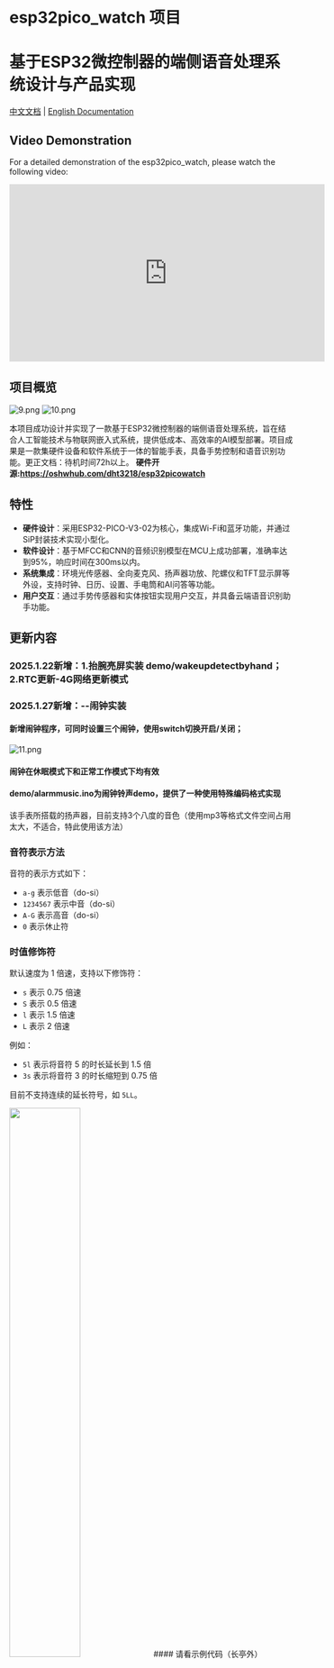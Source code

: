 # esp32pico_watch 项目
# 基于ESP32微控制器的端侧语音处理系统设计与产品实现
[中文文档](README.md) | [English Documentation](README_en.md)

## Video Demonstration

For a detailed demonstration of the esp32pico_watch, please watch the following video:

<iframe src="https://player.bilibili.com/player.html?bvid=0AbVd6G&page=1" width="560" height="315" frameborder="0" allowfullscreen></iframe>

## 项目概览
![9.png](https://raw.githubusercontent.com/dht3218/esp32pico_watch/main/pictures/9.png)
![10.png](https://raw.githubusercontent.com/dht3218/esp32pico_watch/main/pictures/10.png)

本项目成功设计并实现了一款基于ESP32微控制器的端侧语音处理系统，旨在结合人工智能技术与物联网嵌入式系统，提供低成本、高效率的AI模型部署。项目成果是一款集硬件设备和软件系统于一体的智能手表，具备手势控制和语音识别功能。更正文档：待机时间72h以上。
**硬件开源:https://oshwhub.com/dht3218/esp32picowatch**
## 特性
- **硬件设计**：采用ESP32-PICO-V3-02为核心，集成Wi-Fi和蓝牙功能，并通过SiP封装技术实现小型化。
- **软件设计**：基于MFCC和CNN的音频识别模型在MCU上成功部署，准确率达到95%，响应时间在300ms以内。
- **系统集成**：环境光传感器、全向麦克风、扬声器功放、陀螺仪和TFT显示屏等外设，支持时钟、日历、设置、手电筒和AI问答等功能。
- **用户交互**：通过手势传感器和实体按钮实现用户交互，并具备云端语音识别助手功能。

## 更新内容
### 2025.1.22新增：1.抬腕亮屏实装 demo/wakeupdetectbyhand；2.RTC更新-4G网络更新模式
### 2025.1.27新增：--闹钟实装
#### 新增闹钟程序，可同时设置三个闹钟，使用switch切换开启/关闭；
![11.png](https://raw.githubusercontent.com/dht3218/esp32pico_watch/main/pictures/11.png)
#### 闹钟在休眠模式下和正常工作模式下均有效
#### demo/alarmmusic.ino为闹钟铃声demo，提供了一种使用特殊编码格式实现
该手表所搭载的扬声器，目前支持3个八度的音色（使用mp3等格式文件空间占用太大，不适合，特此使用该方法）
### 音符表示方法

音符的表示方式如下：
- `a-g` 表示低音（do-si）
- `1234567` 表示中音（do-si）
- `A-G` 表示高音（do-si）
- `0` 表示休止符

### 时值修饰符

默认速度为 1 倍速，支持以下修饰符：
- `s` 表示 0.75 倍速
- `S` 表示 0.5 倍速
- `l` 表示 1.5 倍速
- `L` 表示 2 倍速

例如：
- `5l` 表示将音符 5 的时长延长到 1.5 倍
- `3s` 表示将音符 3 的时长缩短到 0.75 倍

目前不支持连续的延长符号，如 `5LL`。

<img src="https://raw.githubusercontent.com/dht3218/esp32pico_watch/main/pictures/13.png" style="width:50%;">
#### 请看示例代码（长亭外）5l3s5AL0s6As65L0s5l1s23l2s12L005l3s5Al70s6lAl5L05l2s34lg1L006lAlAL07l6s7AL06s7As66s53s10s2L0s53s5Al70s6lAl5l0s5l2s34lg0s1L005L2s34Lg0s1L0000
例如第一段5l表示5音阶加长到1.5倍；3s表示3缩短到0.75
但暂时不支持5LL这样连续的加长
#### 闹钟设定图示
![12.png](https://raw.githubusercontent.com/dht3218/esp32pico_watch/main/pictures/12.png)

## 效果展示
### 3.1.0操作逻辑介绍

![0.png](https://raw.githubusercontent.com/dht3218/esp32pico_watch/main/pictures/0.png)

本系统采用手势传感器检测（上下左右、按下）五个维度的操作，为主要的UI控制手段；同时右上角的实体按钮作为功能键使用。
#### （1）手势控制：
在所有UI界面上，可以通过上下滑动来切换选中的对象，朝手势传感器按下则表示确认操作；
在没有明确提供返回按钮的界面上，支持统一的右滑返回桌面菜单；
在具有多个按钮、滑块的界面，左右滑动被定义为关闭、开启该选项，并提供了明确的返回按钮。
（具体操作界面见后）
#### （2）功能键
功能键有短按和长按两个功能。
短按功能键将进入息屏休眠，长按功能键进入AI语音助手界面，据使用者的语音指令执行对应操作

### 3.1.1时钟(clock)
 

![1.png](https://raw.githubusercontent.com/dht3218/esp32pico_watch/main/pictures/1.png)

从桌面按下确认后进入时钟程序，由板载RTC芯片提供计时功能并由后台任务RTC_task实时刷新时间数据，结合设置(setting)界面的手动、自动校时功能，可以保证时间的准确性。


### 3.1.2设置(setting)


![2.png](https://raw.githubusercontent.com/dht3218/esp32pico_watch/main/pictures/2.png)

从桌面按下确认后进入设置主界面，目前功能有：屏幕连续亮度调节、WIFI开启/关闭、时钟校准、网页端设置功能。
其中按下时间校准按钮后会跳转至子界面可选手动设置时间和联网校准时间。
网页端设置主要用于手表端不便于操作的部分，如WIFI信息录入等。

### 3.1.3日历(calendar)
![3.png](https://raw.githubusercontent.com/dht3218/esp32pico_watch/main/pictures/3.png)

在日历主界面中，上下滑动可以切换显示的月份，右滑退出程序返回主界面

### 3.1.4 手电筒(light)
![4.png](https://raw.githubusercontent.com/dht3218/esp32pico_watch/main/pictures/4.png)

在电筒主界面中，可以通过上下滑动增加/降低亮度，右滑退出程序返回主界面

### 3.1.5 AI问答
![5.png](https://raw.githubusercontent.com/dht3218/esp32pico_watch/main/pictures/5.png)

进入程序后，首先进行鉴权请求，如果网络未连接，或请求失败，将会提示“未连接网络”。
在主界面按下手势传感器后，将会进入问答过程： 

![6.png](https://raw.githubusercontent.com/dht3218/esp32pico_watch/main/pictures/6.png)

在问答期间可以随时再次按下手势传感器取消对话或右滑退出该程序。

### 3.2 AI语音助手
AI语音助手没有独立的桌面图标入口，而是使用长按功能键在任意界面唤出的方式。

#### 3.2.1 本地识别模型
![8.png](https://raw.githubusercontent.com/dht3218/esp32pico_watch/main/pictures/8.png)

采用MFCC进行特征提取后，使用（主体）4层卷积神经网络进行分类，得到结果后，返回指定的标签值（如setting），在检测到label发生变化后，将自动跳转到对应的界面，实现简单的语音助手功能。

#### 3.2.2 云端识别模型
![7.png](https://raw.githubusercontent.com/dht3218/esp32pico_watch/main/pictures/7.png)

通过类似于AI问答的流程，将采集到的语音信息转文字后让云端LLM模型自主判断，返回什么参数，本地解析返回之后执行对应指令，具有一定的任务自主规划能力。
prompt如下：
```
你需要根据我提供的信息进行推理并返回指定的数据：你现在可以控制一块智能手表，返回值只允许必须从以下范围取出：（setting，light，calendar，clock），请务必按要求根据下面的任务要求返回指定的字符串，不允许返回上述字符串以外的任何值，如calendar，日期相关请返回calendar，时刻相关返回clock以下是任务：
```
通过以上设定可以使系统按预期工作。
使用prompt直接接入LLM的好处是，不需要针对具体长期收集大量训练数据集进行微调，只需要逐步优化prompt提示词即可，降低使用者的调节门槛，同时减少对特定模型的依赖性，实现去耦的效果。

## 特性

- **硬件设计**：采用ESP32-PICO-V3-02为核心，集成Wi-Fi和蓝牙功能，并通过SiP封装技术实现小型化。
- **软件设计**：基于MFCC和CNN的音频识别模型在MCU上成功部署，准确率达到95%，响应时间在300ms以内。
- **系统集成**：环境光传感器、全向麦克风、扬声器功放、陀螺仪和TFT显示屏等外设，支持时钟、日历、设置、手电筒和AI问答等功能。
- **用户交互**：通过手势传感器和实体按钮实现用户交互，并具备云端语音识别助手功能。

## 目录结构
- demos/                       # 功能测试程序
- libraries/                   # 主要用到的库
- ui/                          # UI和外设代码
  - ui.ino                    # 主程序
  - port_indev.ino            # 输入设备注册
  - cw2015                    # 电池电量相关
  - clock                     # 时钟程序
  - user_led                  # 屏幕亮度调节
  - WIFItask                  # 网络配置
  - AiassistantLocal           # 本地语音识别模型
  - AiassistantWeb             # 云端语音程序
- demos/Ailocal/                 # 本地模型训练数据采集
  - datagetdemo/              # 烧录到板子上进行数据采集
  - datareceive/              # 用于数据采集的pc端py程序
- LVGL相关学习文档.docx         # 学习笔记和UI逻辑原理
- UItest1/                      # UI设计的squareline studio源文件
- picofinal.stl                 # 外壳文件


## 硬件系统设计与实现

### 器件选型

- **核心微控制器**：ESP32-PICO-V3-02，集成2.4GHz Wi-Fi 和蓝牙双模。
- **外设**：
  - 手势传感器：APDS9960（I2C）
  - 电量计：cw2015 (I2C)
  - 全向麦克风：MSM261；扬声器功放：MAX98357A（I2S）
  - 陀螺仪：MPU6050（I2C）
  - 显示：1.69寸 TFT屏，ST7789V驱动（SPI）

## 软件设计

### 基于梅尔倒谱系数的音频识别模型

- **数据提取**：从全向麦克风MSM261中以I2S协议传出，每次获取512byte数据。
- **MFCC特征提取**：基于MFCC和CNN的音频识别模型，准确率达到95%。
- **卷积神经网络分类器**：使用TensorFlow-lite框架，实现在MCU上的部署。

### 云端模型的流式调用

- **数据采集**：通过I2S协议从麦克风中读出音频数据，并使用Base64格式编码上传。
- **云端STT处理**：使用百度智能云提供的STT服务器进行语音转文字处理。
- **接入云端大语言模型**：通过流式传输接入云端大语言模型，实现智能化控制。

--------
## 本地模型
### 训练数据采集
esp32pico_watch\demos\Ailocal\datagetdemo文件夹中的程序为本地模型训练数据采集（不需要SD卡），
请配合esp32pico169\demos\Ailocal\datareceive文件夹中的py文件进行串口收集，
1. 确保串口正确配置并运行py程序。
2. 按下板子的复位键，在py终端提醒start后开始说话，直到出现found。
3. 出现found后，通过串口传输音频数据，期间不要关闭py也不要复位板子，直到提示文件保存完成。
4. 文件保存完成后，请迅速按下板子复位键，进行新一轮数据采集。数据采集到的音频文件名称可以在py文件中自行修改，实测导入Edge impulse中可用。

### 替换文件
训练完成后，
请将 esp32pico_watch\demos\Ailocal 的 depthwise_conv.c 和conv.c 
文件替换到 esp32pico_watch\libraries\pico_detect_inferencing\src\edge-impulse-sdk\tensorflow\lite\micro\kernels 中，
以避免由于ESPidf版本太小而导致的错误。

## 云端模型接入
接入云端模型部分参考了 [厚国兄的实现](https://gitee.com/chging/esp32s3-ai-chat/)。具体实现可以star他后从前述地址中参考学习。
将原本的文心一言替换为了讯飞星火Spark pro具有联网搜索功能和实时天气查询的能力。（需要自己申请API）

## 注意事项
- 请确保在使用前已自行申请讯飞星火Spark pro的API。
- 本项目使用LVGL进行UI设计，相关学习文档包含设计原理和app编写规范。

## 贡献与支持
欢迎对本项目进行贡献，如有任何问题，欢迎提出Issue或Pull Request。

## 参考文献

[1] 郭佳淇,张继通.基于MFCC和HMM的语音识别优化方法研究[J].电声技术,2024,48(10):83-85.DOI:10.16311/j.audioe.2024.10.024.

[2] 杨阳;陈永明;.声纹识别技术及其应用[J].电声技术,2007(02):46-47+51.

[3] 王刚.基于脉冲神经网络的音频信号分类算法研究[D].东南大学,2021.DOI:10.27014/d.cnki.gdnau.2021.004522.

[4] 卢潇. 基于FPGA的声纹识别系统研究与实现[D].电子科技大学,2024.DOI:10.27005/d.cnki.gdzku.2024.001946.

[5] [接入云端模型，厚国兄的实现](https://gitee.com/chging/esp32s3-ai-chat/)

